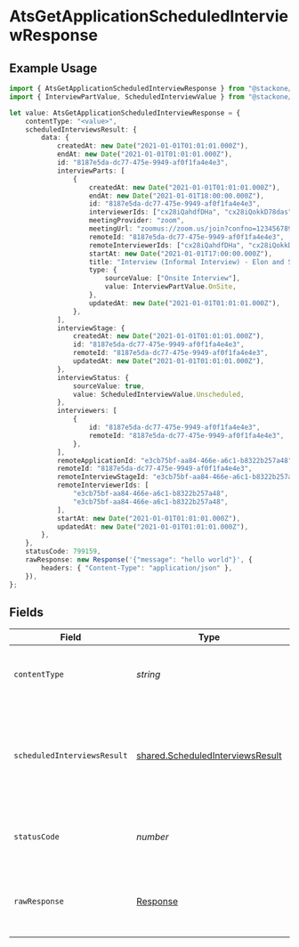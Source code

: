 # AtsGetApplicationScheduledInterviewResponse

## Example Usage

```typescript
import { AtsGetApplicationScheduledInterviewResponse } from "@stackone/stackone-client-ts/sdk/models/operations";
import { InterviewPartValue, ScheduledInterviewValue } from "@stackone/stackone-client-ts/sdk/models/shared";

let value: AtsGetApplicationScheduledInterviewResponse = {
    contentType: "<value>",
    scheduledInterviewsResult: {
        data: {
            createdAt: new Date("2021-01-01T01:01:01.000Z"),
            endAt: new Date("2021-01-01T01:01:01.000Z"),
            id: "8187e5da-dc77-475e-9949-af0f1fa4e4e3",
            interviewParts: [
                {
                    createdAt: new Date("2021-01-01T01:01:01.000Z"),
                    endAt: new Date("2021-01-01T18:00:00.000Z"),
                    id: "8187e5da-dc77-475e-9949-af0f1fa4e4e3",
                    interviewerIds: ["cx28iQahdfDHa", "cx28iQokkD78das"],
                    meetingProvider: "zoom",
                    meetingUrl: "zoomus://zoom.us/join?confno=123456789",
                    remoteId: "8187e5da-dc77-475e-9949-af0f1fa4e4e3",
                    remoteInterviewerIds: ["cx28iQahdfDHa", "cx28iQokkD78das"],
                    startAt: new Date("2021-01-01T17:00:00.000Z"),
                    title: "Interview (Informal Interview) - Elon and StackOne",
                    type: {
                        sourceValue: ["Onsite Interview"],
                        value: InterviewPartValue.OnSite,
                    },
                    updatedAt: new Date("2021-01-01T01:01:01.000Z"),
                },
            ],
            interviewStage: {
                createdAt: new Date("2021-01-01T01:01:01.000Z"),
                id: "8187e5da-dc77-475e-9949-af0f1fa4e4e3",
                remoteId: "8187e5da-dc77-475e-9949-af0f1fa4e4e3",
                updatedAt: new Date("2021-01-01T01:01:01.000Z"),
            },
            interviewStatus: {
                sourceValue: true,
                value: ScheduledInterviewValue.Unscheduled,
            },
            interviewers: [
                {
                    id: "8187e5da-dc77-475e-9949-af0f1fa4e4e3",
                    remoteId: "8187e5da-dc77-475e-9949-af0f1fa4e4e3",
                },
            ],
            remoteApplicationId: "e3cb75bf-aa84-466e-a6c1-b8322b257a48",
            remoteId: "8187e5da-dc77-475e-9949-af0f1fa4e4e3",
            remoteInterviewStageId: "e3cb75bf-aa84-466e-a6c1-b8322b257a48",
            remoteInterviewerIds: [
                "e3cb75bf-aa84-466e-a6c1-b8322b257a48",
                "e3cb75bf-aa84-466e-a6c1-b8322b257a48",
            ],
            startAt: new Date("2021-01-01T01:01:01.000Z"),
            updatedAt: new Date("2021-01-01T01:01:01.000Z"),
        },
    },
    statusCode: 799159,
    rawResponse: new Response('{"message": "hello world"}', {
        headers: { "Content-Type": "application/json" },
    }),
};
```

## Fields

| Field                                                                                       | Type                                                                                        | Required                                                                                    | Description                                                                                 |
| ------------------------------------------------------------------------------------------- | ------------------------------------------------------------------------------------------- | ------------------------------------------------------------------------------------------- | ------------------------------------------------------------------------------------------- |
| `contentType`                                                                               | *string*                                                                                    | :heavy_check_mark:                                                                          | HTTP response content type for this operation                                               |
| `scheduledInterviewsResult`                                                                 | [shared.ScheduledInterviewsResult](../../../sdk/models/shared/scheduledinterviewsresult.md) | :heavy_minus_sign:                                                                          | The applications scheduled interview with the given identifier was retrieved.               |
| `statusCode`                                                                                | *number*                                                                                    | :heavy_check_mark:                                                                          | HTTP response status code for this operation                                                |
| `rawResponse`                                                                               | [Response](https://developer.mozilla.org/en-US/docs/Web/API/Response)                       | :heavy_check_mark:                                                                          | Raw HTTP response; suitable for custom response parsing                                     |